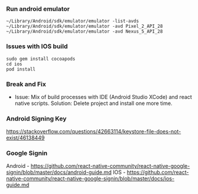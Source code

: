 ### Run android emulator
````
~/Library/Android/sdk/emulator/emulator -list-avds
~/Library/Android/sdk/emulator/emulator -avd Pixel_2_API_28
~/Library/Android/sdk/emulator/emulator -avd Nexus_5_API_28
````
### Issues with IOS build 

````
sudo gem install cocoapods
cd ios
pod install
````

### Break and Fix

- Issue: Mix of build processes with IDE (Android Studio XCode) and react native scripts.
  Solution: Delete project and install one more time.

### Android Signing Key

https://stackoverflow.com/questions/42663114/keystore-file-does-not-exist/46138449

### Google Signin

Android - https://github.com/react-native-community/react-native-google-signin/blob/master/docs/android-guide.md
IOS - https://github.com/react-native-community/react-native-google-signin/blob/master/docs/ios-guide.md
